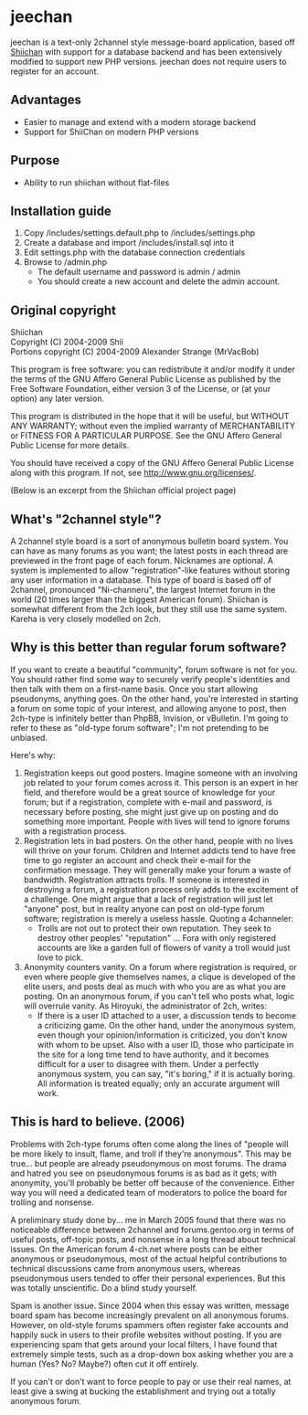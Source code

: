 jeechan
=======

jeechan is a text-only 2channel style message-board application, based off [Shiichan](http://wakaba.c3.cx/shii/shiichan) with support for a database backend and has been extensively modified to support new PHP versions. jeechan does not require users to register for an account. 

Advantages
------------

* Easier to manage and extend with a modern storage backend
* Support for ShiiChan on modern PHP versions

Purpose
------------

* Ability to run shiichan without flat-files

Installation guide
------------

1. Copy /includes/settings.default.php to /includes/settings.php
2. Create a database and import /includes/install.sql into it
3. Edit settings.php with the database connection credentials
4. Browse to /admin.php
    * The default username and password is admin / admin
    * You should create a new account and delete the admin account. 


Original copyright
------------

Shiichan  
Copyright (C) 2004-2009 Shii  
Portions copyright (C) 2004-2009 Alexander Strange (MrVacBob)

This program is free software: you can redistribute it and/or modify
it under the terms of the GNU Affero General Public License as published by
the Free Software Foundation, either version 3 of the License, or
(at your option) any later version.

This program is distributed in the hope that it will be useful,
but WITHOUT ANY WARRANTY; without even the implied warranty of
MERCHANTABILITY or FITNESS FOR A PARTICULAR PURPOSE.  See the
GNU Affero General Public License for more details.

You should have received a copy of the GNU Affero General Public License
along with this program.  If not, see <http://www.gnu.org/licenses/>.

(Below is an excerpt from the Shiichan official project page)

What's "2channel style"?
------------

A 2channel style board is a sort of anonymous bulletin board system. You can have as many forums as you want; the latest posts in each thread are previewed in the front page of each forum. Nicknames are optional. A system is implemented to allow "registration"-like features without storing any user information in a database.
This type of board is based off of 2channel, pronounced "Ni-channeru", the largest Internet forum in the world (20 times larger than the biggest American forum). Shiichan is somewhat different from the 2ch look, but they still use the same system. Kareha is very closely modelled on 2ch.

Why is this better than regular forum software?
------------

If you want to create a beautiful "community", forum software is not for you. You should rather find some way to securely verify people's identities and then talk with them on a first-name basis. Once you start allowing pseudonyms, anything goes.
On the other hand, you're interested in starting a forum on some topic of your interest, and allowing anyone to post, then 2ch-type is infinitely better than PhpBB, Invision, or vBulletin. I'm going to refer to these as "old-type forum software"; I'm not pretending to be unbiased.

Here's why:

1. Registration keeps out good posters. Imagine someone with an involving job related to your forum comes across it. This person is an expert in her field, and therefore would be a great source of knowledge for your forum; but if a registration, complete with e-mail and password, is necessary before posting, she might just give up on posting and do something more important. People with lives will tend to ignore forums with a registration process.
2. Registration lets in bad posters. On the other hand, people with no lives will thrive on your forum. Children and Internet addicts tend to have free time to go register an account and check their e-mail for the confirmation message. They will generally make your forum a waste of bandwidth.
Registration attracts trolls. If someone is interested in destroying a forum, a registration process only adds to the excitement of a challenge. One might argue that a lack of registration will just let "anyone" post, but in reality anyone can post on old-type forum software; registration is merely a useless hassle. Quoting a 4channeler:
    * Trolls are not out to protect their own reputation. They seek to destroy other peoples' "reputation" ... Fora with only registered accounts are like a garden full of flowers of vanity a troll would just love to pick.
3. Anonymity counters vanity. On a forum where registration is required, or even where people give themselves names, a clique is developed of the elite users, and posts deal as much with who you are as what you are posting. On an anonymous forum, if you can't tell who posts what, logic will overrule vanity. As Hiroyuki, the administrator of 2ch, writes:
    * If there is a user ID attached to a user, a discussion tends to become a criticizing game. On the other hand, under the anonymous system, even though your opinion/information is criticized, you don't know with whom to be upset. Also with a user ID, those who participate in the site for a long time tend to have authority, and it becomes difficult for a user to disagree with them. Under a perfectly anonymous system, you can say, "it's boring," if it is actually boring. All information is treated equally; only an accurate argument will work.

This is hard to believe. (2006)
------------

Problems with 2ch-type forums often come along the lines of "people will be more likely to insult, flame, and troll if they're anonymous". This may be true... but people are already pseudonymous on most forums. The drama and hatred you see on pseudonymous forums is as bad as it gets; with anonymity, you'll probably be better off because of the convenience. Either way you will need a dedicated team of moderators to police the board for trolling and nonsense.

A preliminary study done by... me in March 2005 found that there was no noticeable difference between 2channel and forums.gentoo.org in terms of useful posts, off-topic posts, and nonsense in a long thread about technical issues. On the American forum 4-ch.net where posts can be either anonymous or pseudonymous, most of the actual helpful contributions to technical discussions came from anonymous users, whereas pseudonymous users tended to offer their personal experiences. But this was totally unscientific. Do a blind study yourself.

Spam is another issue. Since 2004 when this essay was written, message board spam has become increasingly prevalent on all anonymous forums. However, on old-style forums spammers often register fake accounts and happily suck in users to their profile websites without posting. If you are experiencing spam that gets around your local filters, I have found that extremely simple tests, such as a drop-down box asking whether you are a human (Yes? No? Maybe?) often cut it off entirely.

If you can't or don't want to force people to pay or use their real names, at least give a swing at bucking the establishment and trying out a totally anonymous forum.


